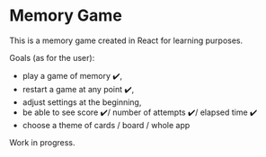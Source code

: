 # Memory Game

This is a memory game created in React for learning purposes.

Goals (as for the user):

- play a game of memory ✔️,
- restart a game at any point ✔️,
- adjust settings at the beginning,
- be able to see score ✔️/ number of attempts ✔️/ elapsed time ✔️
- choose a theme of cards / board / whole app

Work in progress.
